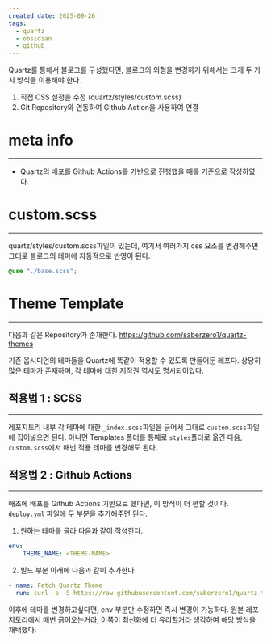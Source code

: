 ```yaml
---
created_date: 2025-09-26
tags:
  - quartz
  - obsidian
  - github
---
```

Quartz를 통해서 블로그를 구성했다면, 블로그의 외형을 변경하기 위해서는 크게 두 가지 방식을 이용해야 한다.

1. 직접 CSS 설정을 수정 (quartz/styles/custom.scss)
2. Git Repository와 연동하여 Github Action을 사용하여 연결

# meta info
---
- Quartz의 배포를 Github Actions를 기반으로 진행했을 때를 기준으로 작성하였다.

# custom.scss
---
quartz/styles/custom.scss파일이 있는데, 여기서 여러가지 css 요소를 변경해주면 그대로 블로그의 테마에 자동적으로 반영이 된다.

```scss
@use "./base.scss";
```

# Theme Template
---
다음과 같은 Repository가 존재한다.
https://github.com/saberzero1/quartz-themes

기존 옵시디언의 테마들을 Quartz에 똑같이 적용할 수 있도록 만들어둔 레포다.
상당히 많은 테마가 존재하며, 각 테마에 대한 저작권 역시도 명시되어있다.

## 적용법 1 : SCSS
---
레포지토리 내부 각 테마에 대한 `_index.scss`파일을 긁어서 그대로 `custom.scss`파일에 집어넣으면 된다.
아니면 Templates 폴더를 통째로 `styles`폴더로 옮긴 다음, `custom.scss`에서 매번 적용 테마를 변경해도 된다.

## 적용법 2 : Github Actions
---
애초에 배포를 Github Actions 기반으로 했다면, 이 방식이 더 편할 것이다.
`deploy.yml` 파일에 두 부분을 추가해주면 된다.

1. 원하는 테마를 골라 다음과 같이 작성한다.
```yml
env:
	THEME_NAME: <THEME-NAME>
```

2. 빌드 부분 아래에 다음과 같이 추가한다.
```yml
- name: Fetch Quartz Theme
  run: curl -s -S https://raw.githubusercontent.com/saberzero1/quartz-themes/master/action.sh | bash -s -- $THEME_NAME
```

이후에 테마를 변경하고싶다면, env 부분만 수정하면 즉시 변경이 가능하다.
원본 레포지토리에서 매변 긁어오는거라, 이쪽이 최신화에 더 유리할거라 생각하여 해당 방식을 채택했다.